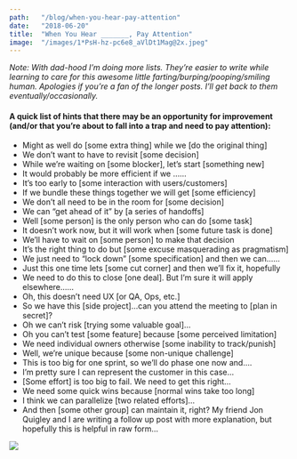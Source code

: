 ```yaml
---
path:	"/blog/when-you-hear-pay-attention"
date:	"2018-06-20"
title:	"When You Hear _______, Pay Attention"
image:	"/images/1*PsH-hz-pc6e8_aVlDt1Mag@2x.jpeg"
---
```


*Note: With dad-hood I’m doing more lists. They’re easier to write while learning to care for this awesome little farting/burping/pooping/smiling human. Apologies if you’re a fan of the longer posts. I’ll get back to them eventually/occasionally.*

#### A quick list of hints that there may be an opportunity for improvement (and/or that you’re about to fall into a trap and need to pay attention):

* Might as well do [some extra thing] while we [do the original thing]
* We don’t want to have to revisit [some decision]
* While we’re waiting on [some blocker], let’s start [something new]
* It would probably be more efficient if we ……
* It’s too early to [some interaction with users/customers]
* If we bundle these things together we will get [some efficiency]
* We don’t all need to be in the room for [some decision]
* We can “get ahead of it” by [a series of handoffs]
* Well [some person] is the only person who can do [some task]
* It doesn’t work now, but it will work when [some future task is done]
* We’ll have to wait on [some person] to make that decision
* It’s the right thing to do but [some excuse masquerading as pragmatism]
* We just need to “lock down” [some specification] and then we can……
* Just this one time lets [some cut corner] and then we’ll fix it, hopefully
* We need to do this to close [one deal]. But I’m sure it will apply elsewhere……
* Oh, this doesn’t need UX [or QA, Ops, etc.]
* So we have this [side project]…can you attend the meeting to [plan in secret]?
* Oh we can’t risk [trying some valuable goal]…
* Oh you can’t test [some feature] because [some perceived limitation]
* We need individual owners otherwise [some inability to track/punish]
* Well, we’re unique because [some non-unique challenge]
* This is too big for one sprint, so we’ll do phase one now and….
* I’m pretty sure I can represent the customer in this case…
* [Some effort] is too big to fail. We need to get this right…
* We need some quick wins because [normal wins take too long]
* I think we can parallelize [two related efforts]…
* And then [some other group] can maintain it, right?
My friend Jon Quigley and I are writing a follow up post with more explanation, but hopefully this is helpful in raw form…

![](/images/1*PsH-hz-pc6e8_aVlDt1Mag@2x.jpeg)